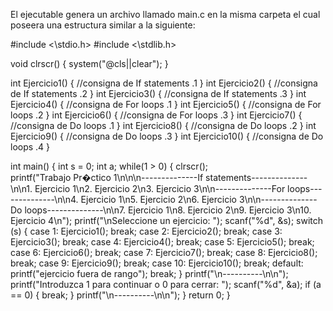 El ejecutable genera un archivo llamado main.c en la misma carpeta el cual poseera una estructura similar a la siguiente:

#include <\stdio.h>
#include <\stdlib.h>

void clrscr() {
    system("@cls||clear");
}


int Ejercicio1() {
    //consigna de If statements .1
}
int Ejercicio2() {
    //consigna de If statements .2
}
int Ejercicio3() {
    //consigna de If statements .3
}
int Ejercicio4() {
    //consigna de For loops .1
}
int Ejercicio5() {
    //consigna de For loops .2
}
int Ejercicio6() {
    //consigna de For loops .3
}
int Ejercicio7() {
    //consigna de Do loops .1
}
int Ejercicio8() {
    //consigna de Do loops .2
}
int Ejercicio9() {
    //consigna de Do loops .3
}
int Ejercicio10() {
    //consigna de Do loops .4
}


int main() {
    int s = 0;
    int a;
    while(1 > 0) {
        clrscr();        
printf("Trabajo Pr�ctico 1\n\n\n--------------If statements--------------\n\n1. Ejercicio 1\n2. Ejercicio 2\n3. Ejercicio 3\n\n--------------For loops--------------\n\n4. Ejercicio 1\n5. Ejercicio 2\n6. Ejercicio 3\n\n--------------Do loops--------------\n\n7. Ejercicio 1\n8. Ejercicio 2\n9. Ejercicio 3\n10. Ejercicio 4\n");
        printf("\nSeleccione un ejercicio: ");
        scanf("%d", &s);
        switch (s) {
            case 1:
                Ejercicio1();
                break;
            case 2:
                Ejercicio2();
                break;
            case 3:
                Ejercicio3();
                break;
            case 4:
                Ejercicio4();
                break;
            case 5:
                Ejercicio5();
                break;
            case 6:
                Ejercicio6();
                break;
            case 7:
                Ejercicio7();
                break;
            case 8:
                Ejercicio8();
                break;
            case 9:
                Ejercicio9();
                break;
            case 10:
                Ejercicio10();
                break;
            default:
                printf("ejercicio fuera de rango");
                break;
        }
        printf("\n----------\n\n");
        printf("Introduzca 1 para continuar o 0 para cerrar: ");
        scanf("%d", &a);
        if (a == 0) {
            break;
        }
        printf("\n----------\n\n");
    }
    return 0;
}